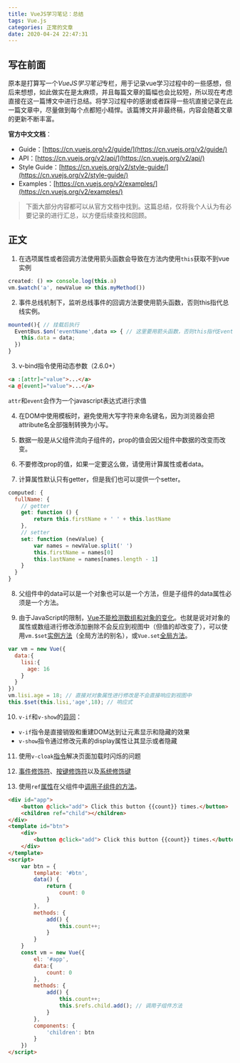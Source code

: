 ```yaml
---
title: VueJS学习笔记：总结
tags: Vue.js
categories: 正常的文章
date: 2020-04-24 22:47:31
---
```


## 写在前面

原本是打算写一个*VueJS学习笔记*专栏，用于记录vue学习过程中的一些感想，但后来想想，如此做实在是太麻烦，并且每篇文章的篇幅也会比较短，所以现在考虑直接在这一篇博文中进行总结。将学习过程中的感谢或者踩得一些坑直接记录在此一篇文章中，尽量做到每个点都短小精悍。该篇博文并非最终稿，内容会随着文章的更新不断丰富。

**官方中文文档**：

- Guide：[https://cn.vuejs.org/v2/guide/](https://cn.vuejs.org/v2/guide/)
- API：[https://cn.vuejs.org/v2/api/](https://cn.vuejs.org/v2/api/)
- Style Guide：[https://cn.vuejs.org/v2/style-guide/](https://cn.vuejs.org/v2/style-guide/)
- Examples：[https://cn.vuejs.org/v2/examples/](https://cn.vuejs.org/v2/examples/)

> 下面大部分内容都可以从官方文档中找到。这篇总结，仅将我个人认为有必要记录的进行汇总，以方便后续查找和回顾。

## 正文

1. 在选项属性或者回调方法使用箭头函数会导致在方法内使用`this`获取不到vue实例

```javascript 错误示范
created: () => console.log(this.a)
vm.$watch('a', newValue => this.myMethod())
```

2. 事件总线机制下，监听总线事件的回调方法要使用箭头函数，否则this指代总线实例。

```javascript
mounted(){ // 挂载后执行
  EventBus.$on('eventName',data => { // 这里要用箭头函数，否则this指代EventBus
	this.data = data;
  })
}
```

3. v-bind指令使用动态参数（2.6.0+）

```html
<a :[attr]="value">...</a>
<a @[event]="value">...</a>
```

`attr`和`event`会作为一个javascript表达式进行求值

4. 在DOM中使用模板时，避免使用大写字符来命名键名，因为浏览器会把attribute名全部强制转换为小写。

5. 数据一般是从父组件流向子组件的，prop的值会因父组件中数据的改变而改变。

6. 不要修改prop的值，如果一定要这么做，请使用计算属性或者data。

7. 计算属性默认只有getter，但是我们也可以提供一个setter。

```javascript
computed: {
  fullName: {
    // getter
    get: function () {
        return this.firstName + ' ' + this.lastName
    },
    // setter
    set: function (newValue) {
        var names = newValue.split(' ')
        this.firstName = names[0]
        this.lastName = names[names.length - 1]
    }
  }
}
```

8. 父组件中的data可以是一个对象也可以是一个方法，但是子组件的data属性必须是一个方法。

9. 由于JavaScript的限制，[Vue不能检测数组和对象的变化](https://cn.vuejs.org/v2/guide/reactivity.html#%E6%A3%80%E6%B5%8B%E5%8F%98%E5%8C%96%E7%9A%84%E6%B3%A8%E6%84%8F%E4%BA%8B%E9%A1%B9)。也就是说对对象的属性或数组进行修改添加删除不会反应到视图中（但值的却改变了），可以使用`vm.$set`[实例方法](https://cn.vuejs.org/v2/api/#vm-set)（全局方法的别名），或`Vue.set`[全局方法](https://cn.vuejs.org/v2/api/#Vue-set)。

```javascript
var vm = new Vue({
  data:{
    lisi:{
      age: 16    
    }
  }
})
vm.lisi.age = 18; // 直接对对象属性进行修改是不会直接响应到视图中
this.$set(this.lisi,'age',18); // 响应式
```

10. `v-if`和`v-show`的[异同](https://cn.vuejs.org/v2/guide/conditional.html#v-if-vs-v-show)：

- `v-if`指令是直接销毁和重建DOM达到让元素显示和隐藏的效果
- `v-show`指令通过修改元素的display属性让其显示或者隐藏

11. 使用`v-cloak`[指令](https://cn.vuejs.org/v2/api/#v-cloak)解决页面加载时闪烁的问题

12. [事件修饰符](https://cn.vuejs.org/v2/guide/events.html#%E4%BA%8B%E4%BB%B6%E4%BF%AE%E9%A5%B0%E7%AC%A6)、[按键修饰符](https://cn.vuejs.org/v2/guide/events.html#%E6%8C%89%E9%94%AE%E4%BF%AE%E9%A5%B0%E7%AC%A6)以及[系统修饰键](https://cn.vuejs.org/v2/guide/events.html#%E7%B3%BB%E7%BB%9F%E4%BF%AE%E9%A5%B0%E9%94%AE)

13. 使用`ref`[属性](https://cn.vuejs.org/v2/api/#ref)在父组件中[调用子组件的方法](https://cn.vuejs.org/v2/guide/components-edge-cases.html#%E8%AE%BF%E9%97%AE%E5%AD%90%E7%BB%84%E4%BB%B6%E5%AE%9E%E4%BE%8B%E6%88%96%E5%AD%90%E5%85%83%E7%B4%A0)。

```html
<div id="app">
    <button @click="add"> Click this button {{count}} times.</button>
    <children ref="child"></children>
</div>
<template id="btn">
    <div>
        <button @click="add"> Click this button {{count}} times.</button>
    </div>
</template>
<script>
    var btn = {
        template: '#btn',
        data() {
            return {
                count: 0
            }
        },
        methods: {
            add() {
                this.count++;
            }
        }
    }
    const vm = new Vue({
        el: '#app',
        data:{
            count: 0
        },
        methods: {
            add() {
                this.count++;
                this.$refs.child.add(); // 调用子组件方法
            }
        },
        components: {
            'children': btn
        }
    })
</script>
```